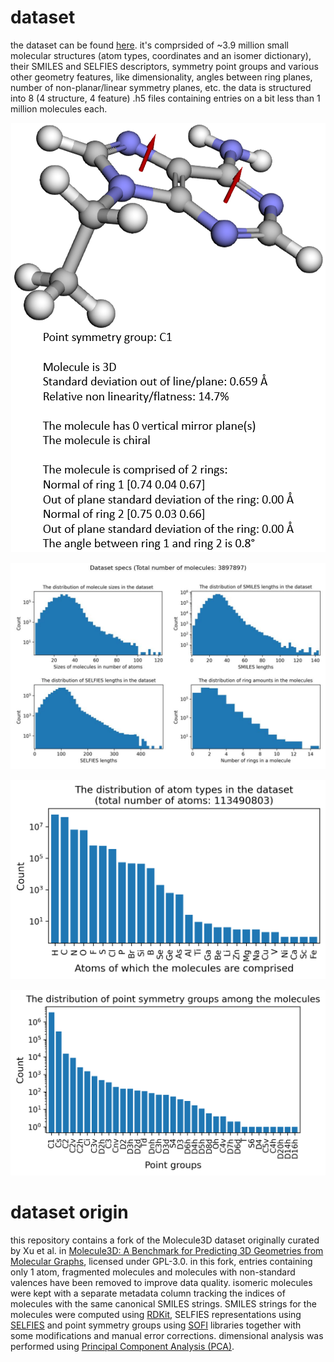 # dataset
the dataset can be found [here](https://drive.google.com/drive/folders/1cUiWKWdU7CQoh67a-ucyb-Na1lSwWjKH?usp=drive_link). it's comprsided of ~3.9 million small molecular structures (atom types, coordinates and an isomer dictionary), their SMILES and SELFIES descriptors, symmetry point groups and various other geometry features, like dimensionality, angles between ring planes, number of non-planar/linear symmetry planes, etc. the data is structured into 8 (4 structure, 4 feature) .h5 files containing entries on a bit less than 1 million molecules each.

<p align="center">
  <picture>
    <!-- Dark mode version -->
    <source srcset="example_output_dark.png" media="(prefers-color-scheme: dark)">
    <!-- Light mode version (fallback) -->
    <img src="example_output.png" alt="example output"/>
  </picture>
</p>

<p align="center">
  <picture>
    <source srcset="dataset_info_dark.jpg" media="(prefers-color-scheme: dark)">
    <img src="dataset_info.jpg" alt="dataset info"/>
  </picture>
</p>

<p align="center">
  <picture>
    <source srcset="molecule_atom_type_distribution_dark.png" media="(prefers-color-scheme: dark)">
    <img src="molecule_atom_type_distribution.png" alt="molecule atom type distribution"/>
  </picture>
</p>

<p align="center">
  <picture>
    <source srcset="molecule_point_group_distribution_dark.png" media="(prefers-color-scheme: dark)">
    <img src="molecule_point_group_distribution.png" alt="molecule point group distribution"/>
  </picture>
</p>

# dataset origin
this repository contains a fork of the Molecule3D dataset originally curated by Xu et al. in [Molecule3D: A Benchmark for Predicting 3D Geometries from Molecular Graphs](https://arxiv.org/abs/2110.01717), licensed under GPL-3.0. in this fork, entries containing only 1 atom, fragmented molecules and molecules with non-standard valences have been removed to improve data quality. isomeric molecules were kept with a separate metadata column tracking the indices of molecules with the same canonical SMILES strings. SMILES strings for the molecules were computed using [RDKit](https://github.com/rdkit/rdkit), SELFIES representations using [SELFIES](https://github.com/aspuru-guzik-group/selfies) and point symmetry groups using [SOFI](https://github.com/mammasmias/IterativeRotationsAssignments) libraries together with some modifications and manual error corrections. dimensional analysis was performed using [Principal Component Analysis (PCA)](https://en.wikipedia.org/wiki/Principal_component_analysis).
